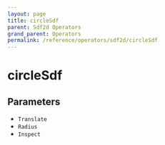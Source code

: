 ```yaml
---
layout: page
title: circleSdf
parent: Sdf2d Operators
grand_parent: Operators
permalink: /reference/operators/sdf2d/circleSdf
---
```


# circleSdf

## Parameters

* `Translate`
* `Radius`
* `Inspect`
